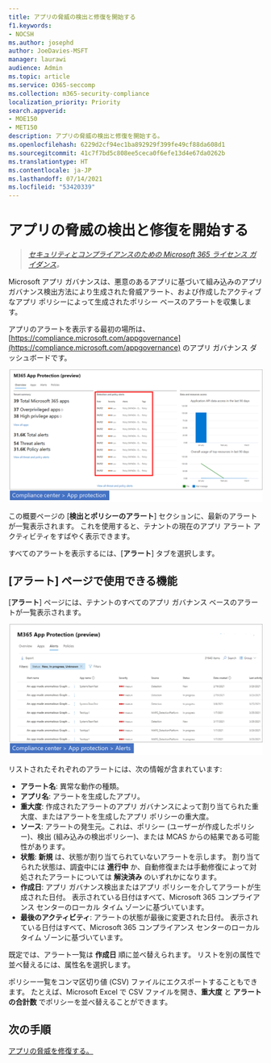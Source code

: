 ```yaml
---
title: アプリの脅威の検出と修復を開始する
f1.keywords:
- NOCSH
ms.author: josephd
author: JoeDavies-MSFT
manager: laurawi
audience: Admin
ms.topic: article
ms.service: O365-seccomp
ms.collection: m365-security-compliance
localization_priority: Priority
search.appverid:
- MOE150
- MET150
description: アプリの脅威の検出と修復を開始する。
ms.openlocfilehash: 6229d2cf94ec1ba892929f399fe49cf88da608d1
ms.sourcegitcommit: 41c7f7bd5c808ee5ceca0f6efe13d4e67da0262b
ms.translationtype: HT
ms.contentlocale: ja-JP
ms.lasthandoff: 07/14/2021
ms.locfileid: "53420339"
---
```

# <a name="get-started-with-app-threat-detection-and-remediation"></a>アプリの脅威の検出と修復を開始する

>*[セキュリティとコンプライアンスのための Microsoft 365 ライセンス ガイダンス](https://aka.ms/ComplianceSD)。*

Microsoft アプリ ガバナンスは、悪意のあるアプリに基づいて組み込みのアプリ ガバナンス検出方法により生成された脅威アラート、および作成したアクティブなアプリ ポリシーによって生成されたポリシー ベースのアラートを収集します。

アプリのアラートを表示する最初の場所は、[https://compliance.microsoft.com/appgovernance](https://compliance.microsoft.com/appgovernance) のアプリ ガバナンス ダッシュボードです。

![Microsoft 365 コンプライアンス センターの [検出とポリシーアラート] セクションが強調表示されている [アプリ ガバナンスの概要] ページ](..\media\manage-app-protection-governance\mapg-cc-overview-alerts.png)

この概要ページの [**検出とポリシーのアラート**] セクションに、最新のアラートが一覧表示されます。 これを使用すると、テナントの現在のアプリ アラート アクティビティをすばやく表示できます。

すべてのアラートを表示するには、[**アラート**] タブを選択します。

## <a name="whats-available-on-the-alerts-page"></a>[アラート] ページで使用できる機能

[**アラート**] ページには、テナントのすべてのアプリ ガバナンス ベースのアラートが一覧表示されます。

![Microsoft 365 コンプライアンス センターの [アプリ ガバナンス アラートの概要] ページ](..\media\manage-app-protection-governance\mapg-cc-alerts.png)

リストされたそれぞれのアラートには、次の情報が含まれています:

- **アラート名**: 異常な動作の種類。
- **アプリ名**: アラートを生成したアプリ。
- **重大度**: 作成されたアラートのアプリ ガバナンスによって割り当てられた重大度、またはアラートを生成したアプリ ポリシーの重大度。
- **ソース**: アラートの発生元。これは、ポリシー (ユーザーが作成したポリシー)、検出 (組み込みの検出ポリシー)、または MCAS からの結果である可能性があります。
- **状態**: **新規** は、状態が割り当てられていないアラートを示します。 割り当てられた状態は、調査中には **進行中** か、自動修復または手動修復によって対処されたアラートについては **解決済み** のいずれかになります。
- **作成日**: アプリ ガバナンス検出またはアプリ ポリシーを介してアラートが生成された日付。 表示されている日付はすべて、Microsoft 365 コンプライアンス センターのローカル タイム ゾーンに基づいています。
- **最後のアクティビティ**: アラートの状態が最後に変更された日付。 表示されている日付はすべて、Microsoft 365 コンプライアンス センターのローカル タイム ゾーンに基づいています。

既定では、アラート一覧は **作成日** 順に並べ替えられます。 リストを別の属性で並べ替えるには、属性名を選択します。

ポリシー一覧をコンマ区切り値 (CSV) ファイルにエクスポートすることもできます。 たとえば、Microsoft Excel で CSV ファイルを開き、**重大度** と **アラートの合計数** でポリシーを並べ替えることができます。

## <a name="next-step"></a>次の手順

[アプリの脅威を修復する。](app-governance-detect-remediate-detect-threats.md)
